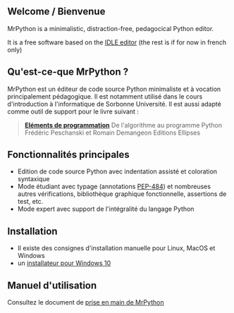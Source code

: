 ## Welcome / Bienvenue

MrPython is a minimalistic, distraction-free, pedagocical Python editor.

It is a free software based on the [IDLE editor](https://docs.python.org/3/library/idle.html)
(the rest is if for now in french only)

## Qu'est-ce-que MrPython ?

MrPython est un éditeur de code source Python minimaliste et à vocation principalement pédagogique. Il est notamment utilisé dans le cours d'introduction à l'informatique de Sorbonne Université. Il est aussi adapté comme outil de support pour le livre suivant :

> [**Eléments de programmation**](https://www.editions-ellipses.fr/accueil/10671-elements-de-programmation-de-lalgorithme-au-programme-python-9782340041066.html)
> De l'algorithme au programme Python
> Frédéric Peschanski et Romain Demangeon
> Editions Ellipses

## Fonctionnalités principales

 - Edition de code source Python avec indentation assisté et coloration syntaxique
 - Mode étudiant avec typage (annotations [PEP-484](https://www.python.org/dev/peps/pep-0484/)) et nombreuses autres vérifications, bibliothèque graphique fonctionnelle, assertions de test, etc.
 - Mode expert avec support de l'intégralité du langage Python

## Installation

- Il existe des consignes d'installation manuelle pour Linux, MacOS et Windows
- un [installateur pour Windows 10](https://github.com/nohtyprm/MrPython/raw/win-installer/mrpython_4_0_0_install_FR.exe)

## Manuel d'utilisation

Consultez le document de [prise en main de MrPython](https://nohtyprm.github.io/MrPython/manual-FR)
